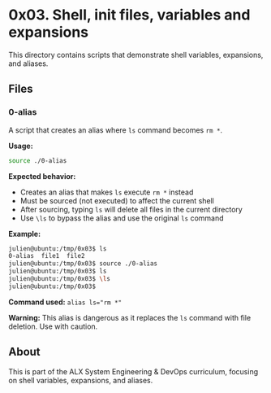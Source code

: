 # 0x03. Shell, init files, variables and expansions

This directory contains scripts that demonstrate shell variables, expansions, and aliases.

## Files

### 0-alias
A script that creates an alias where `ls` command becomes `rm *`.

**Usage:**
```bash
source ./0-alias
```

**Expected behavior:**
- Creates an alias that makes `ls` execute `rm *` instead
- Must be sourced (not executed) to affect the current shell
- After sourcing, typing `ls` will delete all files in the current directory
- Use `\ls` to bypass the alias and use the original `ls` command

**Example:**
```bash
julien@ubuntu:/tmp/0x03$ ls
0-alias  file1  file2
julien@ubuntu:/tmp/0x03$ source ./0-alias 
julien@ubuntu:/tmp/0x03$ ls
julien@ubuntu:/tmp/0x03$ \ls
julien@ubuntu:/tmp/0x03$ 
```

**Command used:** `alias ls="rm *"`

**Warning:** This alias is dangerous as it replaces the `ls` command with file deletion. Use with caution.

## About

This is part of the ALX System Engineering & DevOps curriculum, focusing on shell variables, expansions, and aliases.
